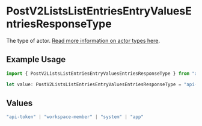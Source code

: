 # PostV2ListsListEntriesEntryValuesEntriesResponseType

The type of actor. [Read more information on actor types here](/docs/actors).

## Example Usage

```typescript
import { PostV2ListsListEntriesEntryValuesEntriesResponseType } from "attio-js/models/operations";

let value: PostV2ListsListEntriesEntryValuesEntriesResponseType = "api-token";
```

## Values

```typescript
"api-token" | "workspace-member" | "system" | "app"
```